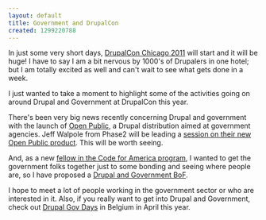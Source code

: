 ```yaml
---
layout: default
title: Government and DrupalCon
created: 1299220788
---
```


In just some very short days, [DrupalCon Chicago 2011](http://chicago2011.drupal.org/) will start and it will be huge!  I have to say I am a bit nervous by 1000's of Drupalers in one hotel; but I am totally excited as well and can't wait to see what gets done in a week.

I just wanted to take a moment to highlight some of the activities going on around Drupal and Government at DrupalCon this year.

There's been very big news recently concerning Drupal and government with the launch of [Open Public](http://openpublicapp.com/), a Drupal distribution aimed at government agencies.  Jeff Walpole from Phase2 will be leading a [session on their new Open Public product](http://chicago2011.drupal.org/sessions/introducing-openpublic-government-drupal-distribution).  This will be worth seeing.

And, as a new [fellow in the Code for America program](http://codeforamerica.org/author/alan/), I wanted to get the government folks together just to some bonding and seeing where people are, so I have proposed a [Drupal and Government BoF](http://chicago2011.drupal.org/forum/drupal-and-government).

I hope to meet a lot of people working in the government sector or who are interested in it.  Also, if you really want to get into Drupal and Government, check out [Drupal Gov Days](http://www.drupalgovdays.org/) in Belgium in April this year.

